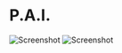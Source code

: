 # P.A.I.

![Screenshot](https://i.imgur.com/XDIHAoe.jpg)
![Screenshot](https://i.imgur.com/BrGENfM.png)
